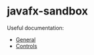 # javafx-sandbox

Useful documentation:

* [General](https://docs.oracle.com/javase/8/javase-clienttechnologies.htm)
* [Controls](https://docs.oracle.com/javase/8/javafx/user-interface-tutorial/ui_controls.htm)
